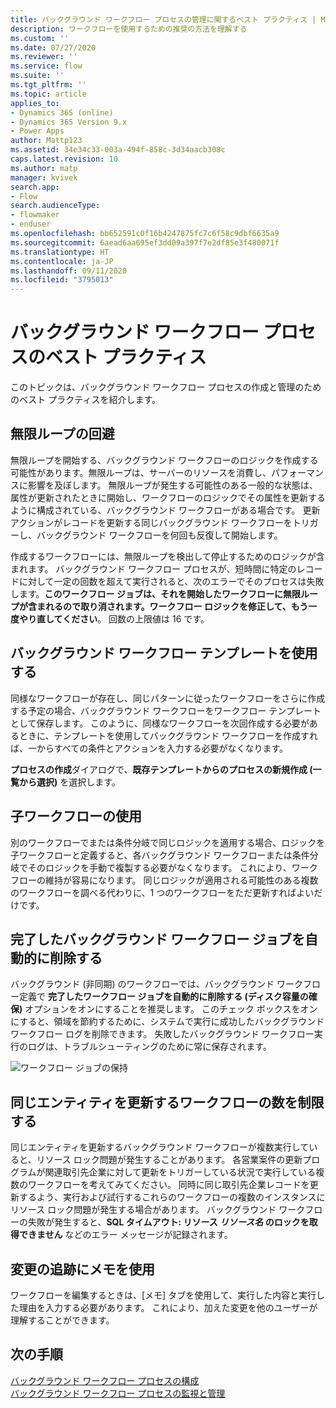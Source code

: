 ```yaml
---
title: バックグラウンド ワークフロー プロセスの管理に関するベスト プラクティス | MicrosoftDocs
description: ワークフローを使用するための推奨の方法を理解する
ms.custom: ''
ms.date: 07/27/2020
ms.reviewer: ''
ms.service: flow
ms.suite: ''
ms.tgt_pltfrm: ''
ms.topic: article
applies_to:
- Dynamics 365 (online)
- Dynamics 365 Version 9.x
- Power Apps
author: Mattp123
ms.assetid: 34e34c33-003a-494f-858c-3d34aacb308c
caps.latest.revision: 10
ms.author: matp
manager: kvivek
search.app:
- Flow
search.audienceType:
- flowmaker
- enduser
ms.openlocfilehash: bb652591c0f16b4247875fc7c6f58c9dbf6635a9
ms.sourcegitcommit: 6aead6aa695ef3dd09a397f7e2df85e3f480071f
ms.translationtype: HT
ms.contentlocale: ja-JP
ms.lasthandoff: 09/11/2020
ms.locfileid: "3795013"
---
```

# <a name="best-practices-for-background-workflow-processes"></a>バックグラウンド ワークフロー プロセスのベスト プラクティス


このトピックは、バックグラウンド ワークフロー プロセスの作成と管理のためのベスト プラクティスを紹介します。  
  
<a name="BKMK_AvoidInfiniteLoops"></a>   
## <a name="avoid-infinite-loops"></a>無限ループの回避  
 無限ループを開始する、バックグラウンド ワークフローのロジックを作成する可能性があります。無限ループは、サーバーのリソースを消費し、パフォーマンスに影響を及ぼします。 無限ループが発生する可能性のある一般的な状態は、属性が更新されたときに開始し、ワークフローのロジックでその属性を更新するように構成されている、バックグラウンド ワークフローがある場合です。 更新アクションがレコードを更新する同じバックグラウンド ワークフローをトリガーし、バックグラウンド ワークフローを何回も反復して開始します。  
  
 作成するワークフローには、無限ループを検出して停止するためのロジックが含まれます。 バックグラウンド ワークフロー プロセスが、短時間に特定のレコードに対して一定の回数を超えて実行されると、次のエラーでそのプロセスは失敗します。**このワークフロー ジョブは、それを開始したワークフローに無限ループが含まれるので取り消されます。ワークフロー ロジックを修正して、もう一度やり直してください**。 回数の上限値は 16 です。  
  
<a name="BKMK_UseWorkflowTemplates"></a>   
## <a name="use-background-workflow-templates"></a>バックグラウンド ワークフロー テンプレートを使用する  
 同様なワークフローが存在し、同じパターンに従ったワークフローをさらに作成する予定の場合、バックグラウンド ワークフローをワークフロー テンプレートとして保存します。 このように、同様なワークフローを次回作成する必要があるときに、テンプレートを使用してバックグラウンド ワークフローを作成すれば、一からすべての条件とアクションを入力する必要がなくなります。  
  
 **プロセスの作成**ダイアログで、**既存テンプレートからのプロセスの新規作成 (一覧から選択)** を選択します。  
  
<a name="BKMK_UseChildWorkflows"></a>   
## <a name="use-child-workflows"></a>子ワークフローの使用  
 別のワークフローでまたは条件分岐で同じロジックを適用する場合、ロジックを子ワークフローと定義すると、各バックグラウンド ワークフローまたは条件分岐でそのロジックを手動で複製する必要がなくなります。 これにより、ワークフローの維持が容易になります。 同じロジックが適用される可能性のある複数のワークフローを調べる代わりに、1 つのワークフローをただ更新すればよいだけです。  
  
## <a name="automatically-delete-completed-background-workflow-jobs"></a>完了したバックグラウンド ワークフロー ジョブを自動的に削除する
バックグラウンド (非同期) のワークフローでは、バックグラウンド ワークフロー定義で **完了したワークフロー ジョブを自動的に削除する (ディスク容量の確保)** オプションをオンにすることを推奨します。 このチェック ボックスをオンにすると、領域を節約するために、システムで実行に成功したバックグラウンド ワークフロー ログを削除できます。 失敗したバックグラウンド ワークフロー実行のログは、トラブルシューティングのために常に保存されます。  

![ワークフロー ジョブの保持](media/workflow-job-retention.png)

## <a name="limit-the-number-of-workflows-that-update-the-same-entity"></a>同じエンティティを更新するワークフローの数を制限する
同じエンティティを更新するバックグラウンド ワークフローが複数実行していると、リソース ロック問題が発生することがあります。 各営業案件の更新プログラムが関連取引先企業に対して更新をトリガーしている状況で実行している複数のワークフローを考えてみてください。 同時に同じ取引先企業レコードを更新するよう、実行および試行するこれらのワークフローの複数のインスタンスにリソース ロック問題が発生する場合があります。 バックグラウンド ワークフローの失敗が発生すると、**SQL タイムアウト: リソース _リソース名_ のロックを取得できません** などのエラー メッセージが記録されます。 

  
<a name="BKMK_DocumentChangesUsingNotes"></a>   
## <a name="use-notes-to-keep-track-of-changes"></a>変更の追跡にメモを使用  
 ワークフローを編集するときは、[メモ] タブを使用して、実行した内容と実行した理由を入力する必要があります。 これにより、加えた変更を他のユーザーが理解することができます。  
  
## <a name="next-steps"></a>次の手順  
 <!-- [Workflow processes overview](workflow-processes.md)    -->
 [バックグラウンド ワークフロー プロセスの構成](configure-workflow-steps.md)   
 [バックグラウンド ワークフロー プロセスの監視と管理](monitor-manage-processes.md)
   
